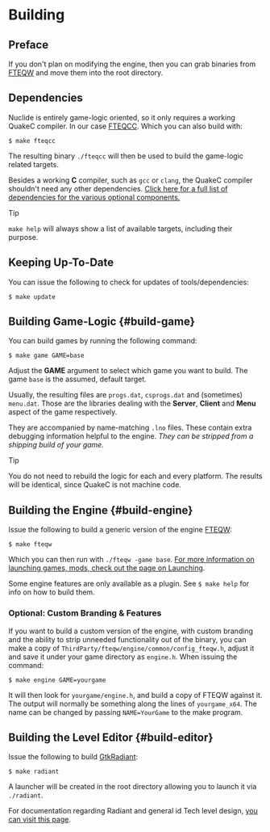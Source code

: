 # Building

## Preface

If you don't plan on modifying the engine, then you can grab binaries
from [FTEQW](https://www.fteqw.org) and move them into the root
directory.

## Dependencies

Nuclide is entirely game-logic oriented, so it only requires a working
QuakeC compiler. In our case [FTEQCC](https://www.fteqcc.org/). Which
you can also build with:

```
$ make fteqcc
```

The resulting binary `./fteqcc` will then be used to build the
game-logic related targets.

Besides a working **C** compiler, such as `gcc` or `clang`, the QuakeC compiler shouldn't need any other dependencies. [Click here for a full list of dependencies for the various optional components.](Documentation/Dependencies.md)

> [!tip]
> `make help` will always show a list of available targets, including their purpose.

## Keeping Up-To-Date

You can issue the following to check for updates of tools/dependencies:

```
$ make update
```

## Building Game-Logic {#build-game}

You can build games by running the following command:

```
$ make game GAME=base
```

Adjust the **GAME** argument to select which game you want to
build. The game `base` is the assumed, default target.

Usually, the resulting files are `progs.dat`, `csprogs.dat` and
(sometimes) `menu.dat`. Those are the libraries dealing with the
**Server**, **Client** and **Menu** aspect of the game respectively.

They are accompanied by name-matching `.lno` files. These contain
extra debugging information helpful to the engine. *They can be
stripped from a shipping build of your game.*

> [!tip]
> You do not need to rebuild the logic for each and every platform.
> The results will be identical, since QuakeC is not machine code.

## Building the Engine {#build-engine}

Issue the following to build a generic version of the engine [FTEQW](https://www.fteqw.org/):

```
$ make fteqw
```

Which you can then run with `./fteqw -game base`. [For more information on launching games, mods, check out the page on Launching](Documentation/Launching.md).

Some engine features are only available as a plugin. See `$ make help` for info on how to build them.

### Optional: Custom Branding & Features

If you want to build a custom version of the engine,
with custom branding and the ability to strip unneeded
functionality out of the binary, you can make a copy of
`ThirdParty/fteqw/engine/common/config_fteqw.h`, adjust it and save
it under your game directory as `engine.h`. When issuing the command:

```
$ make engine GAME=yourgame
```

It will then look for `yourgame/engine.h`, and build a copy of FTEQW
against it.  The output will normally be something along the lines of
`yourgame_x64`.  The name can be changed by passing `NAME=YourGame`
to the make program.

## Building the Level Editor {#build-editor}

Issue the following to build [GtkRadiant](https://icculus.org/gtkradiant):

```
$ make radiant
```

A launcher will be created in the root directory allowing you to launch it via `./radiant`.

For documentation regarding Radiant and general id Tech level design, [you can visit this page](https://icculus.org/gtkradiant/documentation.html).
